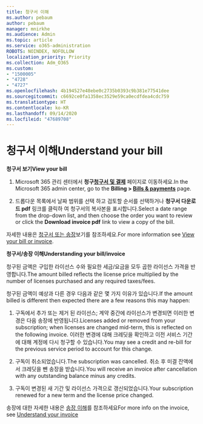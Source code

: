 ```yaml
---
title: 청구서 이해
ms.author: pebaum
author: pebaum
manager: mnirkhe
ms.audience: Admin
ms.topic: article
ms.service: o365-administration
ROBOTS: NOINDEX, NOFOLLOW
localization_priority: Priority
ms.collection: Adm_O365
ms.custom:
- "1500005"
- "4728"
- "4727"
ms.openlocfilehash: 4b194527e48ebe0c2735b0393c9b381e77541dee
ms.sourcegitcommit: c6692ce0fa1358ec3529e59ca0ecdfdea4cdc759
ms.translationtype: HT
ms.contentlocale: ko-KR
ms.lasthandoff: 09/14/2020
ms.locfileid: "47689708"
---
```

# <a name="understand-your-bill"></a><span data-ttu-id="0d537-102">청구서 이해</span><span class="sxs-lookup"><span data-stu-id="0d537-102">Understand your bill</span></span>

<span data-ttu-id="0d537-103">**청구서 보기**</span><span class="sxs-lookup"><span data-stu-id="0d537-103">**View your bill**</span></span>

1. <span data-ttu-id="0d537-104">Microsoft 365 관리 센터에서 **청구[청구서 및 결제](https://go.microsoft.com/fwlink/p/?linkid=848039)** 페이지로 이동하세요.</span><span class="sxs-lookup"><span data-stu-id="0d537-104">In the Microsoft 365 admin center, go to the **Billing > [Bills & payments](https://go.microsoft.com/fwlink/p/?linkid=848039)** page.</span></span>

2. <span data-ttu-id="0d537-105">드롭다운 목록에서 날짜 범위를 선택 하고 검토할 순서를 선택하거나 **청구서 다운로드 pdf** 링크를 클릭하 여 청구서의 복사본을 표시합니다.</span><span class="sxs-lookup"><span data-stu-id="0d537-105">Select a date range from the drop-down list, and then choose the order you want to review or click the **Download invoice pdf** link to view a copy of the bill.</span></span>

<span data-ttu-id="0d537-106">자세한 내용은 [청구서 또는 송장](https://docs.microsoft.com/microsoft-365/commerce/billing-and-payments/view-your-bill-or-invoice)보기를 참조하세요.</span><span class="sxs-lookup"><span data-stu-id="0d537-106">For more information see [View your bill or invoice](https://docs.microsoft.com/microsoft-365/commerce/billing-and-payments/view-your-bill-or-invoice).</span></span>

<span data-ttu-id="0d537-107">**청구서/송장 이해**</span><span class="sxs-lookup"><span data-stu-id="0d537-107">**Understanding your bill/invoice**</span></span>

<span data-ttu-id="0d537-108">청구된 금액은 구입한 라이선스 수와 필요한 세금/요금을 모두 곱한 라이선스 가격을 반영합니다.</span><span class="sxs-lookup"><span data-stu-id="0d537-108">The amount billed reflects the license price multiplied by the number of licenses purchased and any required taxes/fees.</span></span>

<span data-ttu-id="0d537-109">청구된 금액이 예상과 다른 경우 다음과 같은 몇 가지 이유가 있습니다.</span><span class="sxs-lookup"><span data-stu-id="0d537-109">If the amount billed is different then expected there are a few reasons this may happen:</span></span>

1. <span data-ttu-id="0d537-110">구독에서 추가 또는 제거 된 라이선스; 계약 중간에 라이선스가 변경되면 이러한 변경은 다음 송장에 반영됩니다.</span><span class="sxs-lookup"><span data-stu-id="0d537-110">Licenses added or removed from your subscription; when licenses are changed mid-term, this is reflected on the following invoice.</span></span>  <span data-ttu-id="0d537-111">이러한 변경에 대해 크레딧을 확인하고 이전 서비스 기간에 대해 계정에 다시 청구할 수 있습니다.</span><span class="sxs-lookup"><span data-stu-id="0d537-111">You may see a credit and re-bill for the previous service period to account for this change.</span></span>

2. <span data-ttu-id="0d537-112">구독이 취소되었습니다.</span><span class="sxs-lookup"><span data-stu-id="0d537-112">The subscription was cancelled.</span></span>  <span data-ttu-id="0d537-113">취소 후 미결 잔액에서 크레딧을 뺀 송장을 받습니다.</span><span class="sxs-lookup"><span data-stu-id="0d537-113">You will receive an invoice after cancellation with any outstanding balance minus any credits.</span></span>

3. <span data-ttu-id="0d537-114">구독이 변경된 새 기간 및 라이선스 가격으로 갱신되었습니다.</span><span class="sxs-lookup"><span data-stu-id="0d537-114">Your subscription renewed for a new term and the license price changed.</span></span>  

<span data-ttu-id="0d537-115">송장에 대한 자세한 내용은 [송장 이해](https://support.office.com/article/Understand-your-invoice-for-Office-365-for-business-0724b428-fb59-4962-8c37-6674166d7507)를 참조하세요</span><span class="sxs-lookup"><span data-stu-id="0d537-115">For more info on the invoice, see [Understand your invoice](https://support.office.com/article/Understand-your-invoice-for-Office-365-for-business-0724b428-fb59-4962-8c37-6674166d7507)</span></span>
